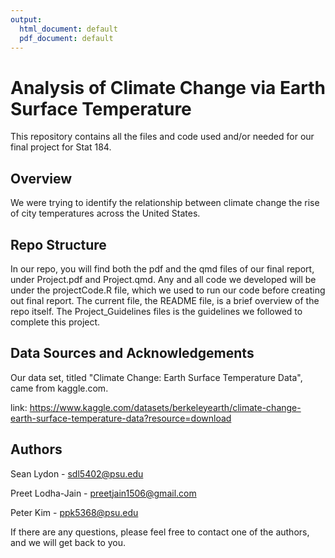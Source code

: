 ```yaml
---
output:
  html_document: default
  pdf_document: default
---
```

# Analysis of Climate Change via Earth Surface Temperature

This repository contains all the files and code used and/or needed for our final project for Stat 184.

## Overview

We were trying to identify the relationship between climate change the rise of city temperatures across the United States.

## Repo Structure

In our repo, you will find both the pdf and the qmd files of our final report, under Project.pdf and Project.qmd. Any and all code we developed will be under the projectCode.R file, which we used to run our code before creating out final report. The current file, the README file, is a brief overview of the repo itself. The Project_Guidelines files is the guidelines we followed to complete this project.

## Data Sources and Acknowledgements

Our data set, titled "Climate Change: Earth Surface Temperature Data", came from kaggle.com.

link: <https://www.kaggle.com/datasets/berkeleyearth/climate-change-earth-surface-temperature-data?resource=download>

## Authors

Sean Lydon - <sdl5402@psu.edu>

Preet Lodha-Jain - <preetjain1506@gmail.com>

Peter Kim - <ppk5368@psu.edu>

If there are any questions, please feel free to contact one of the authors, and we will get back to you.

